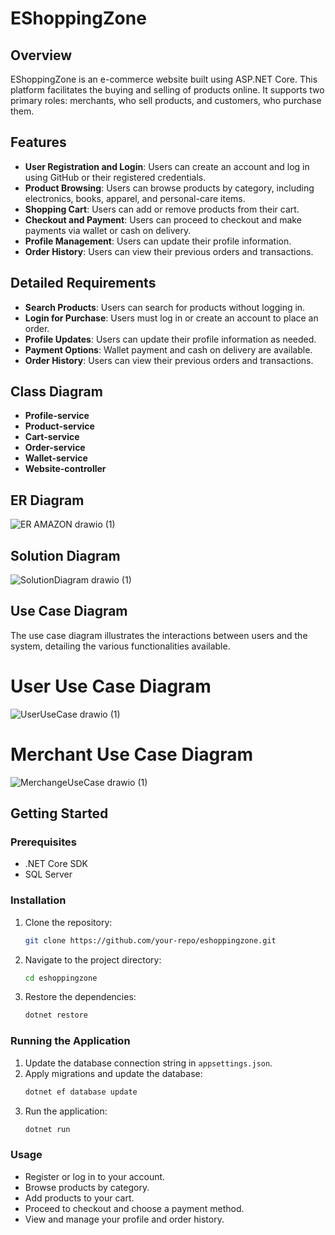 
# EShoppingZone

## Overview
EShoppingZone is an e-commerce website built using ASP.NET Core. This platform facilitates the buying and selling of products online. It supports two primary roles: merchants, who sell products, and customers, who purchase them.

## Features
- **User Registration and Login**: Users can create an account and log in using GitHub or their registered credentials.
- **Product Browsing**: Users can browse products by category, including electronics, books, apparel, and personal-care items.
- **Shopping Cart**: Users can add or remove products from their cart.
- **Checkout and Payment**: Users can proceed to checkout and make payments via wallet or cash on delivery.
- **Profile Management**: Users can update their profile information.
- **Order History**: Users can view their previous orders and transactions.

## Detailed Requirements
- **Search Products**: Users can search for products without logging in.
- **Login for Purchase**: Users must log in or create an account to place an order.
- **Profile Updates**: Users can update their profile information as needed.
- **Payment Options**: Wallet payment and cash on delivery are available.
- **Order History**: Users can view their previous orders and transactions.

## Class Diagram
- **Profile-service**
- **Product-service**
- **Cart-service**
- **Order-service**
- **Wallet-service**
- **Website-controller**

## ER Diagram
![ER AMAZON drawio (1)](https://github.com/user-attachments/assets/3f960fce-f1cb-4ee1-a959-993cfdea9193)

## Solution Diagram
![SolutionDiagram drawio (1)](https://github.com/user-attachments/assets/2c164d97-ecc7-47da-ad58-3273bfc5b1d9)

## Use Case Diagram
The use case diagram illustrates the interactions between users and the system, detailing the various functionalities available.

# User Use Case Diagram
![UserUseCase drawio (1)](https://github.com/user-attachments/assets/330c155f-62de-441a-bc95-6af172db097b)

# Merchant Use Case Diagram
![MerchangeUseCase drawio (1)](https://github.com/user-attachments/assets/2b6f8277-5dcf-47f1-a29d-e347dac1bc44)

## Getting Started
### Prerequisites
- .NET Core SDK
- SQL Server

### Installation
1. Clone the repository:
   ```sh
   git clone https://github.com/your-repo/eshoppingzone.git
   ```
2. Navigate to the project directory:
   ```sh
   cd eshoppingzone
   ```
3. Restore the dependencies:
   ```sh
   dotnet restore
   ```

### Running the Application
1. Update the database connection string in `appsettings.json`.
2. Apply migrations and update the database:
   ```sh
   dotnet ef database update
   ```
3. Run the application:
   ```sh
   dotnet run
   ```

### Usage
- Register or log in to your account.
- Browse products by category.
- Add products to your cart.
- Proceed to checkout and choose a payment method.
- View and manage your profile and order history.
